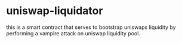 # uniswap-liquidator

this is a smart contract that serves to bootstrap uniswaps liquidity by performing a vampire attack on uniswap liquidity pool.
